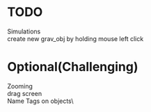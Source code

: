 # TODO
Simulations\
create new grav_obj by holding mouse left click

# Optional(Challenging)
Zooming\
drag screen\
Name Tags on objects\



